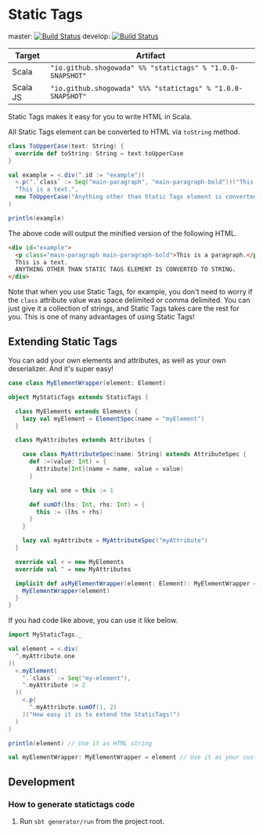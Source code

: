 # Static Tags
master: [![Build Status](https://travis-ci.org/shogowada/statictags.svg?branch=master)](https://travis-ci.org/shogowada/statictags)
develop: [![Build Status](https://travis-ci.org/shogowada/statictags.svg?branch=develop)](https://travis-ci.org/shogowada/statictags)

|Target|Artifact|
|---|---|
|Scala|```"io.github.shogowada" %% "statictags" % "1.0.0-SNAPSHOT"```|
|Scala JS|```"io.github.shogowada" %%% "statictags" % "1.0.0-SNAPSHOT"```|

Static Tags makes it easy for you to write HTML in Scala.

All Static Tags element can be converted to HTML via ```toString``` method.

```scala
class ToUpperCase(text: String) {
  override def toString: String = text.toUpperCase
}

val example = <.div(^.id := "example")(
  <.p(^.`class` := Seq("main-paragraph", "main-paragraph-bold"))("This is a paragraph."),
  "This is a text.",
  new ToUpperCase("Anything other than Static Tags element is converted to string.")
)

println(example)
```

The above code will output the minified version of the following HTML.

```html
<div id="example">
  <p class="main-paragraph main-paragraph-bold">This is a paragraph.</p>
  This is a text.
  ANYTHING OTHER THAN STATIC TAGS ELEMENT IS CONVERTED TO STRING.
</div>
```

Note that when you use Static Tags, for example, you don't need to worry if the ```class``` attribute value was space delimited or comma delimited. You can just give it a collection of strings, and Static Tags takes care the rest for you. This is one of many advantages of using Static Tags!

## Extending Static Tags

You can add your own elements and attributes, as well as your own deserializer. And it's super easy!

```scala
case class MyElementWrapper(element: Element)

object MyStaticTags extends StaticTags {

  class MyElements extends Elements {
    lazy val myElement = ElementSpec(name = "myElement")
  }

  class MyAttributes extends Attributes {

    case class MyAttributeSpec(name: String) extends AttributeSpec {
      def :=(value: Int) = {
        Attribute[Int](name = name, value = value)
      }

      lazy val one = this := 1

      def sumOf(lhs: Int, rhs: Int) = {
        this := (lhs + rhs)
      }
    }

    lazy val myAttribute = MyAttributeSpec("myAttribute")
  }

  override val < = new MyElements
  override val ^ = new MyAttributes

  implicit def asMyElementWrapper(element: Element): MyElementWrapper = {
    MyElementWrapper(element)
  }
}
```

If you had code like above, you can use it like below.

```scala
import MyStaticTags._

val element = <.div(
  ^.myAttribute.one
)(
  <.myElement(
    ^.`class` := Seq("my-element"),
    ^.myAttribute := 2
  )(
    <.p(
      ^.myAttribute.sumOf(1, 2)
    )("How easy it is to extend the StaticTags!")
  )
)

println(element) // Use it as HTML string

val myElementWrapper: MyElementWrapper = element // Use it as your custom element
```

## Development

### How to generate statictags code

1. Run ```sbt generator/run``` from the project root.
